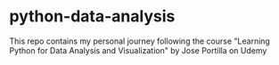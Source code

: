 # python-data-analysis
This repo contains my personal journey following the course "Learning Python for Data Analysis and Visualization" by Jose Portilla on Udemy
